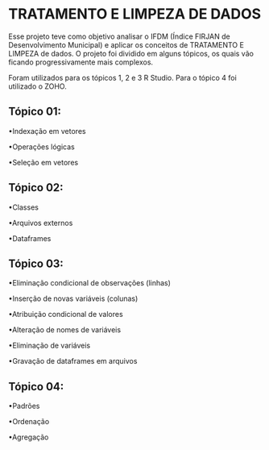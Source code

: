 
#  TRATAMENTO E LIMPEZA DE DADOS 

Esse projeto teve como objetivo analisar o IFDM (Índice FIRJAN de Desenvolvimento Municipal) e aplicar os conceitos de TRATAMENTO E LIMPEZA de dados. O projeto foi dividido em alguns tópicos, os quais vão ficando progressivamente mais complexos. 


Foram utilizados para os tópicos 1, 2 e 3 R Studio. Para o tópico 4 foi utilizado o ZOHO.

## Tópico 01:

•Indexação em vetores

•Operações lógicas

•Seleção em vetores




## Tópico 02:

•Classes

•Arquivos externos

•Dataframes





## Tópico 03:

•Eliminação condicional de observações (linhas)

•Inserção de novas variáveis (colunas)

•Atribuição condicional de valores

•Alteração de nomes de variáveis

•Eliminação de variáveis

•Gravação de dataframes em arquivos





## Tópico 04:

•Padrões

•Ordenação 

•Agregação 



